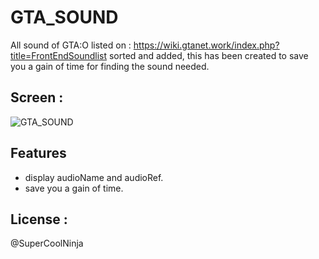 # GTA_SOUND
All sound of GTA:O listed on : https://wiki.gtanet.work/index.php?title=FrontEndSoundlist
sorted and added, this has been created to save you a gain of time for finding the sound needed.

## Screen :

![GTA_SOUND](https://cdn.discordapp.com/attachments/554479498721099787/814131900443656242/0da305c4e4f465d55972d55a61b3e44cd7972d4b.jpg)

## Features
<ul>
    <li>display audioName and audioRef.</li>
    <li>save you a gain of time.</li>
</ul>

## License :
@SuperCoolNinja